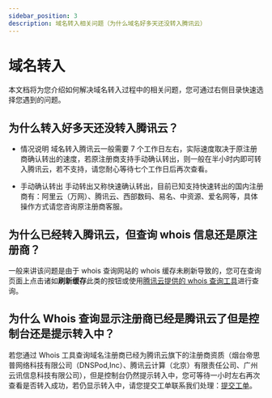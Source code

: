 ```yaml
---
sidebar_position: 3
description: 域名转入相关问题（为什么域名好多天还没转入腾讯云）
---
```

# 域名转入
本文档将为您介绍如何解决域名转入过程中的相关问题，您可通过右侧目录快速选择您遇到的问题。
## 为什么转入好多天还没转入腾讯云？
- 情况说明
域名转入腾讯云一般需要 7 个工作日左右，实际速度取决于原注册商确认转出的速度，若原注册商支持手动确认转出，则一般在半小时内即可转入腾讯云，若不支持，请您耐心等待七个工作日后再次查看。

- 手动确认转出
手动转出又称快速确认转出，目前已知支持快速转出的国内注册商有：阿里云（万网）、腾讯云、西部数码、易名、中资源、爱名网等，具体操作方式请您咨询原注册商客服。

## 为什么已经转入腾讯云，但查询 whois 信息还是原注册商？
一般来讲该问题是由于 whois 查询网站的 whois 缓存未刷新导致的，您可在查询页面上点击诸如**刷新缓存**此类的按钮或使用[腾讯云提供的 whois 查询工具](https://tool.dnspod.cn/)进行查询。

## 为什么 Whois 查询显示注册商已经是腾讯云了但是控制台还是提示转入中？
若您通过 Whois 工具查询域名注册商已经为腾讯云旗下的注册商资质（烟台帝思普网络科技有限公司（DNSPod,Inc）、腾讯云计算（北京）有限责任公司、广州云讯信息科技有限公司），但是控制台仍然提示转入中，您可等待一小时左右再次查看是否转入成功，若仍显示转入中，请您提交工单联系我们处理：[提交工单](https://console.cloud.tencent.com/workorder/category)。